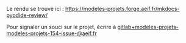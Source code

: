Le rendu se trouve ici :  https://modeles-projets.forge.aeif.fr/mkdocs-pyodide-review/

Pour signaler un souci sur le projet, écrire à [gitlab+modeles-projets-modeles-projets-154-issue-@aeif.fr](mailto:gitlab+modeles-projets-modeles-projets-154-issue-@aeif.fr)

